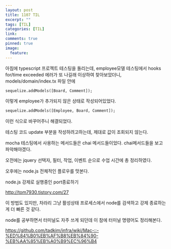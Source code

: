 ```yaml
---
layout: post
title: 1107 TIL
excerpt: ""
tags: [TIL]
categories: [TIL]
link:
comments: true
pinned: true
image:
  feature:
---
```


아침에 typescript 프로젝트 테스팅을 돌리는데, employee모델 테스팅에서 hooks for/time exceeded 에러가 또 나길래 이상하여 찾아보았더니, models/domain/index.tx 파일 안에

~~~ html
sequelize.addModels([Board, Comment]);
~~~

이렇게 employee가 추가되지 않은 상태로 작성되어있었다.

~~~ html
sequelize.addModels([Employee, Board, Comment]);
~~~

이런 식으로 바꾸어주니 해결되었다.

테스팅 코드 update 부분을 작성하려고하는데, 제대로 값이 조회되지 않는다.

mocha 테스팅에서 사용하는 메서드들은 chai 메서드들이었다. chai메서드들을 보고 파악해야겠다.


오전에는 jquery 선택자, 필터, 작업, 이벤트 순으로 수업 시간에 총 정리하였다.

오후에는 node.js 전체적인 플로우를 맛본다.

node.js 강제로 실행중인 port종료하기

<http://tom7930.tistory.com/27>

이 방법도 있지만, 차라리 그냥 활성상태 프로세스에서 node를 검색하고 강제 종료하는 게 더 빠른 것 같다.

node를 공부하면서 터미널도 자주 쓰게 되던데 이 참에 터미널 명령어도 정리해본다.

<https://github.com/tadkim/infra/wiki/Mac-::-%ED%84%B0%EB%AF%B8%EB%84%90-%EB%AA%85%EB%A0%B9%EC%96%B4>
